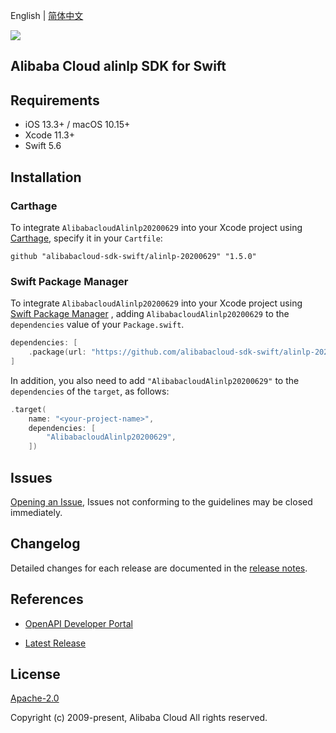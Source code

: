 English | [简体中文](README-CN.md)

![](https://aliyunsdk-pages.alicdn.com/icons/AlibabaCloud.svg)

## Alibaba Cloud alinlp SDK for Swift

## Requirements

- iOS 13.3+ / macOS 10.15+
- Xcode 11.3+
- Swift 5.6

## Installation

### Carthage

To integrate `AlibabacloudAlinlp20200629` into your Xcode project using [Carthage](https://github.com/Carthage/Carthage), specify it in your `Cartfile`:

```ogdl
github "alibabacloud-sdk-swift/alinlp-20200629" "1.5.0"
```

### Swift Package Manager

To integrate `AlibabacloudAlinlp20200629` into your Xcode project using [Swift Package Manager](https://swift.org/package-manager/) , adding `AlibabacloudAlinlp20200629` to the `dependencies` value of your `Package.swift`.

```swift
dependencies: [
    .package(url: "https://github.com/alibabacloud-sdk-swift/alinlp-20200629.git", from: "1.5.0")
]
```

In addition, you also need to add `"AlibabacloudAlinlp20200629"` to the `dependencies` of the `target`, as follows:

```swift
.target(
    name: "<your-project-name>",
    dependencies: [
        "AlibabacloudAlinlp20200629",
    ])
```

## Issues

[Opening an Issue](https://github.com/alibabacloud-sdk-swift/alinlp-20200629/issues/new), Issues not conforming to the guidelines may be closed immediately.

## Changelog

Detailed changes for each release are documented in the [release notes](./ChangeLog.txt).

## References

* [OpenAPI Developer Portal](https://next.api.alibabacloud.com/home)
- [Latest Release](https://github.com/alibabacloud-sdk-swift/alinlp-20200629)

## License

[Apache-2.0](http://www.apache.org/licenses/LICENSE-2.0)

Copyright (c) 2009-present, Alibaba Cloud All rights reserved.
